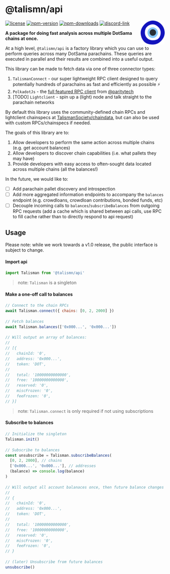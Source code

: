 # @talismn/api

<img src="1f9ff.svg" alt="Talisman" width="15%" align="right" />

[![license](https://img.shields.io/github/license/talismansociety/api?style=flat-square)](https://github.com/TalismanSociety/api/blob/master/LICENCE)
[![npm-version](https://img.shields.io/npm/v/@talismn/api?style=flat-square)](https://www.npmjs.com/package/@talismn/api)
[![npm-downloads](https://img.shields.io/npm/dw/@talismn/api?style=flat-square)](https://www.npmjs.com/package/@talismn/api)
[![discord-link](https://img.shields.io/discord/858891448271634473?logo=discord&logoColor=white&style=flat-square)](https://discord.gg/rQgTD9SGtU)

**A package for doing fast analysis across multiple DotSama chains at once.**

At a high level, `@talismn/api` is a factory library which you can use to perform queries across many DotSama parachains. These queries are executed in parallel and their results are combined into a useful output.

This library can be made to fetch data via one of three connector types:

1. `TalismanConnect` - our super lightweight RPC client designed to query potentially hundreds of parachains as fast and efficiently as possible ⚡
2. `PolkadotJs` - the [full featured RPC client](https://github.com/polkadot-js/api) from [@paritytech](https://github.com/paritytech)
3. [TODO] `Lightclient` - spin up a (light) node and talk straight to the parachain networks

By default this library uses the community-defined chain RPCs and lightclient chainspecs at [TalismanSociety/chaindata](https://github.com/TalismanSociety/chaindata), but can also be used with custom RPCs/chainspecs if needed.

The goals of this library are to:

1. Allow developers to perform the same action across multiple chains (e.g. get account balances)
2. Allow developers to discover chain capabilities (i.e. what pallets they may have)
3. Provide developers with easy access to often-sought data located across multiple chains (all the balances!)

In the future, we would like to:

- [ ] Add parachain pallet discovery and introspection
- [ ] Add more aggregated information endpoints to accompany the `balances` endpoint (e.g. crowdloans, crowdloan contributions, bonded funds, etc)
- [ ] Decouple incoming calls to `balances`/`subscribeBalances` from outgoing RPC requests (add a cache which is shared between api calls, use RPC to fill cache rather than to directly respond to api request)

## Usage

Please note: while we work towards a v1.0 release, the public interface is subject to change.

#### Import api

```js
import Talisman from '@talismn/api'
```

> note: `Talisman` is a singleton

#### Make a one-off call to balances

```js
// Connect to the chain RPCs
await Talisman.connect({ chains: [0, 2, 2000] })

// Fetch balances
await Talisman.balances(['0x000...', '0x000...'])

// Will output an array of balances:
//
// [{
//   chainId: '0',
//   address: '0x000...',
//   token: 'DOT',
//
//   total: '10000000000000',
//   free: '10000000000000',
//   reserved: '0',
//   miscFrozen: '0',
//   feeFrozen: '0',
// }]
```

> note: `Talisman.connect` is only required if not using subscriptions

#### Subscribe to balances

```js
// Initialize the singleton
Talisman.init()

// Subscribe to balances
const unsubscribe = Talisman.subscribeBalances(
  [0, 2, 2000], // chains
  ['0x000...', '0x000...'], // addresses
  (balance) => console.log(balance)
)

// Will output all account balanaces once, then future balance changes as they happen:
//
// {
//   chainId: '0',
//   address: '0x000...',
//   token: 'DOT',
//
//   total: '10000000000000',
//   free: '10000000000000',
//   reserved: '0',
//   miscFrozen: '0',
//   feeFrozen: '0',
// }

// (later) Unsubscribe from future balances
unsubscribe()
```

